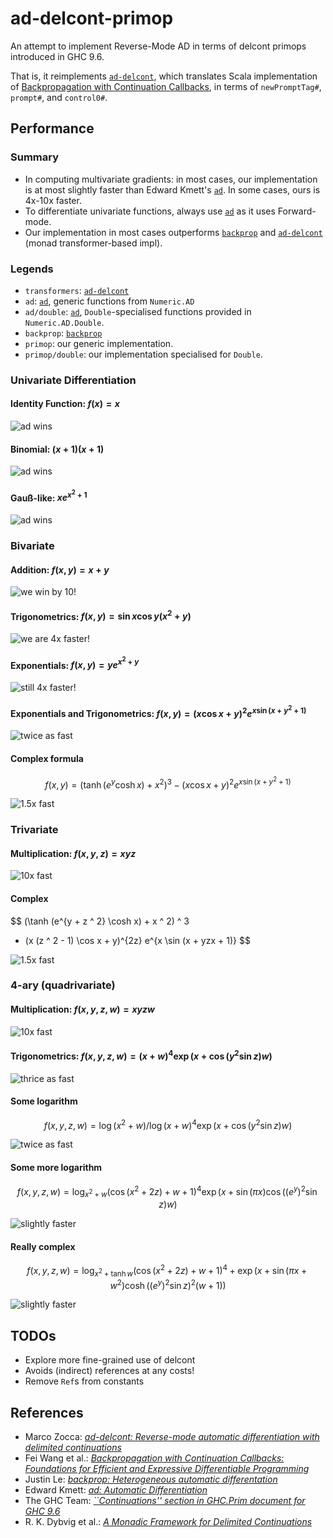 # ad-delcont-primop

An attempt to implement Reverse-Mode AD in terms of delcont primops introduced in GHC 9.6.

That is, it reimplements [`ad-delcont`][ad-delcont], which translates Scala implementation of [Backpropagation with Continuation Callbacks][cc-differ], in terms of `newPromptTag#`, `prompt#`, and `control0#`.

## Performance

### Summary

- In computing multivariate gradients: in most cases, our implementation is at most slightly faster than Edward Kmett's [`ad`][ad].
  In some cases, ours is 4x-10x faster.
- To differentiate univariate functions, always use [`ad`][ad] as it uses Forward-mode.
- Our implementation in most cases outperforms [`backprop`][backprop] and [`ad-delcont`][ad-delcont] (monad transformer-based impl).

### Legends

- `transformers`: [`ad-delcont`][ad-delcont]
- `ad`: [`ad`][ad], generic functions from `Numeric.AD`
- `ad/double`: [`ad`][ad], `Double`-specialised functions provided in `Numeric.AD.Double`.
- `backprop`: [`backprop`][backprop]
- `primop`: our generic implementation.
- `primop/double`: our implementation specialised for `Double`.

### Univariate Differentiation

#### Identity Function: $f(x) = x$

![ad wins](./bench-results/univariate/00.svg)

#### Binomial: $(x + 1)(x + 1)$

![ad wins](./bench-results/univariate/01.svg)

#### Gauß-like: $x e^{x^2 + 1}$

![ad wins](./bench-results/univariate/02.svg)

### Bivariate

#### Addition: $f(x, y) = x + y$

![we win by 10!](./bench-results/bivariate/00.svg)

#### Trigonometrics: $f(x,y) = \sin x \cos y (x^2 + y)$

![we are 4x faster!](./bench-results/bivariate/01.svg)

#### Exponentials: $f(x, y) = y e^{x^2 + y}$

![still 4x faster!](./bench-results/bivariate/02.svg)

#### Exponentials and Trigonometrics: $f(x, y) = (x \cos x + y)^2 e^{x \sin (x + y^2 + 1)}$

![twice as fast](./bench-results/bivariate/03.svg)

#### Complex formula

$$
f(x, y) = (\tanh (e^y  \cosh x) + x ^ 2) ^ 3 - (x \cos x + y) ^ 2 e^{x \sin (x + y ^2 + 1)}
$$

![1.5x fast](./bench-results/bivariate/04.svg)

### Trivariate

#### Multiplication: $f(x,y,z) = xyz$

![10x fast](./bench-results/trivariate/00.svg)

#### Complex

$$
 (\tanh (e^{y + z ^ 2} \cosh x) + x ^ 2) ^ 3
 - (x (z ^ 2 - 1) \cos x + y)^{2z} e^{x  \sin (x + yzx + 1)}
$$

![1.5x fast](./bench-results/trivariate/01.svg)

### 4-ary (quadrivariate)

#### Multiplication: $f(x,y,z,w) = xyzw$

![10x fast](./bench-results/4-ary/00.svg)

#### Trigonometrics: $f(x,y,z,w) =  (x + w) ^ 4 \exp(x + \cos (y ^ 2 \sin z) w)$

![thrice as fast](./bench-results/4-ary/01.svg)

#### Some logarithm

$$
  f(x,y,z,w) =  \log (x ^ 2 + w) / \log (x + w) ^ 4 \exp (x + \cos (y ^ 2 \sin z) w)
$$

![twice as fast](./bench-results/4-ary/02.svg)

#### Some more logarithm

$$
  f(x,y,z,w) =  \log_{x ^ 2 + w}(\cos (x ^ 2 + 2 z) + w + 1) ^ 4 \exp (x + \sin (\pi x) \cos ((e^y) ^ 2 \sin z) w)
$$

![slightly faster](./bench-results/4-ary/03.svg)

#### Really complex

$$
  f(x,y,z,w) = \log_{x ^ 2 + \tanh w} (\cos (x ^ 2 + 2z) + w + 1) ^ 4 + \exp (x + \sin (\pi x + w ^ 2) \cosh ((e^y)^ 2 \sin z) ^ 2 (w + 1))
$$

![slightly faster](./bench-results/4-ary/04.svg)

## TODOs

- Explore more fine-grained use of delcont
- Avoids (indirect) references at any costs!
- Remove `Ref`s from constants

## References

- Marco Zocca: [_ad-delcont: Reverse-mode automatic differentiation with delimited continuations_][ad-delcont]
- Fei Wang et al.: [_Backpropagation with Continuation Callbacks: Foundations for Efficient and Expressive Differentiable Programming_][cc-differ]
- Justin Le: [_backprop: Heterogeneous automatic differentation_][backprop]
- Edward Kmett: [_ad: Automatic Differentiation_][ad]
- The GHC Team: [_``Continuations'' section in GHC.Prim document for GHC 9.6_][cont-ghc-prim]
- R. K. Dybvig et al.: [_A Monadic Framework for Delimited Continuations_][monadic-delcont]

[ad-delcont]: https://hackage.haskell.org/package/ad-delcont
[cc-differ]: https://papers.nips.cc/paper/2018/file/34e157766f31db3d2099831d348a7933-Paper.pdf
[backprop]: https://backprop.jle.im
[ad]: https://hackage.haskell.org/package/ad
[cont-ghc-prim]: https://ghc.gitlab.haskell.org/ghc/doc/libraries/ghc-prim-0.10.0/GHC-Prim.html#continuations
[monadic-delcont]: https://legacy.cs.indiana.edu/~dyb/pubs/monadicDC.pdf
